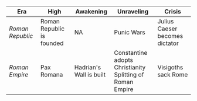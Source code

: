 |**Era**|**High**|**Awakening**|**Unraveling**|**Crisis**|
|---|---|---|---|---|
*Roman Republic* | Roman Republic is founded | NA | Punic Wars | Julius Caeser becomes dictator
*Roman Empire* | Pax Romana | Hadrian's Wall is built | Constantine adopts Christianity<br/>Splitting of Roman Empire | Visigoths sack Rome 
